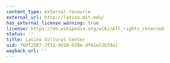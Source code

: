 ```yaml
---
content_type: external-resource
external_url: http://latino.mit.edu/
has_external_license_warning: true
license: https://en.wikipedia.org/wiki/All_rights_reserved
status: ''
title: Latino Cultural Center
uid: f69f2587-7f11-4d10-b39e-df61e53b7da1
wayback_url: ''
---
```

